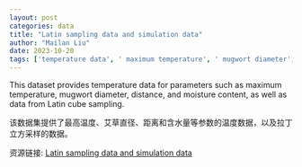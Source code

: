 ```yaml
---
layout: post
categories: data
title: "Latin sampling data and simulation data"
author: "Mailan Liu"
date: 2023-10-20
tags: ['temperature data', ' maximum temperature', ' mugwort diameter', ' distance', ' moisture content', ' Latin cube sampling']
---
```


This dataset provides temperature data for parameters such as maximum temperature, mugwort diameter, distance, and moisture content, as well as data from Latin cube sampling.

该数据集提供了最高温度、艾草直径、距离和含水量等参数的温度数据，以及拉丁立方采样的数据。

资源链接: [Latin sampling data and simulation data](https://doi.org/10.57760/sciencedb.12456)
